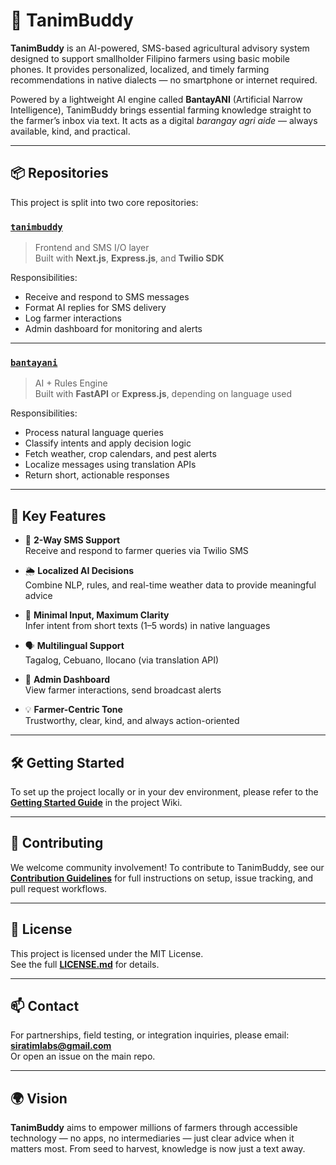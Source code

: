 # 🌾 TanimBuddy

**TanimBuddy** is an AI-powered, SMS-based agricultural advisory system designed to support smallholder Filipino farmers using basic mobile phones. It provides personalized, localized, and timely farming recommendations in native dialects — no smartphone or internet required.

Powered by a lightweight AI engine called **BantayANI** (Artificial Narrow Intelligence), TanimBuddy brings essential farming knowledge straight to the farmer’s inbox via text. It acts as a digital *barangay agri aide* — always available, kind, and practical.

---

## 📦 Repositories

This project is split into two core repositories:

### [`tanimbuddy`](https://github.com/siratimlabs/tanimbuddy)
> Frontend and SMS I/O layer  
Built with **Next.js**, **Express.js**, and **Twilio SDK**

Responsibilities:
- Receive and respond to SMS messages
- Format AI replies for SMS delivery
- Log farmer interactions
- Admin dashboard for monitoring and alerts

---

### [`bantayani`](https://github.com/siratimlabs/bantayani)
> AI + Rules Engine  
Built with **FastAPI** or **Express.js**, depending on language used

Responsibilities:
- Process natural language queries
- Classify intents and apply decision logic
- Fetch weather, crop calendars, and pest alerts
- Localize messages using translation APIs
- Return short, actionable responses

---

## 🚀 Key Features

- 📱 **2-Way SMS Support**  
  Receive and respond to farmer queries via Twilio SMS

- 🌦 **Localized AI Decisions**  
  Combine NLP, rules, and real-time weather data to provide meaningful advice

- 🧠 **Minimal Input, Maximum Clarity**  
  Infer intent from short texts (1–5 words) in native languages

- 🗣 **Multilingual Support**  
  Tagalog, Cebuano, Ilocano (via translation API)

- 🧾 **Admin Dashboard**  
  View farmer interactions, send broadcast alerts

- 💡 **Farmer-Centric Tone**  
  Trustworthy, clear, kind, and always action-oriented

---

## 🛠️ Getting Started

To set up the project locally or in your dev environment, please refer to the [**Getting Started Guide**](https://github.com/siratimlabs/tanimbuddy/wiki/Getting-Started) in the project Wiki.

---

## 🤝 Contributing

We welcome community involvement! To contribute to TanimBuddy, see our [**Contribution Guidelines**](https://github.com/siratimlabs/tanimbuddy/wiki/Contributing) for full instructions on setup, issue tracking, and pull request workflows.

---

## 📄 License

This project is licensed under the MIT License.  
See the full [**LICENSE.md**](./LICENSE.md) for details.

---

## 📫 Contact

For partnerships, field testing, or integration inquiries, please email:  
**siratimlabs@gmail.com**  
Or open an issue on the main repo.

---

## 🌍 Vision

**TanimBuddy** aims to empower millions of farmers through accessible technology — no apps, no intermediaries — just clear advice when it matters most. From seed to harvest, knowledge is now just a text away.